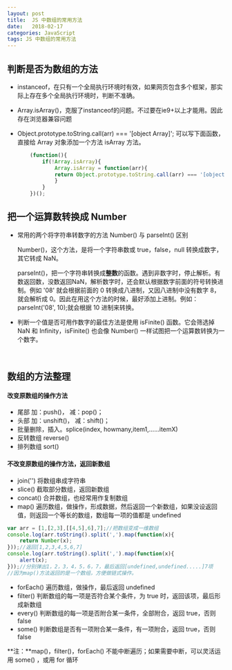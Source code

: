 ```yaml
---
layout: post
title:  JS 中数组的常用方法
date:   2018-02-17
categories: JavaScript
tags: JS 中数组的常用方法
---
```


## 判断是否为数组的方法

- instanceof，在只有一个全局执行环境时有效，如果网页包含多个框架，那实际上存在多个全局执行环境时，判断不准确。

- Array.isArray()，克服了instanceof的问题。不过要在ie9+以上才能用。因此存在浏览器兼容问题

- Object.prototype.toString.call(arr) === '[object Array]'; 可以写下面函数，直接给 Array 对象添加一个方法 isArray 方法。

  ```javascript
      (function(){
          if(!Array.isArray){
              Array.isArray = function(arr){
              return Object.prototype.toString.call(arr) === '[object Array]';
              }
          }
      })();
  ```

## 把一个运算数转换成 Number

- 常用的两个将字符串转数字的方法 Number() 与 parseInt() 区别

  Number()，这个方法，是将一个字符串数或 true，false，null 转换成数字，其它转成 NaN。

  parseInt()，把一个字符串转换成**整数**的函数。遇到非数字时，停止解析。有数返回数，没数返回NaN，解析数字时，还会默认根据数字前面的符号转换进制。例如 '08' 就会根据前面的 0 转换成八进制，又因八进制中没有数字 8，就会解析成 0。因此在用这个方法的时候，最好添加上进制。例如：parseInt('08', 10);就会根据 10 进制来转换。 

- 判断一个值是否可用作数字的最佳方法是使用 isFinite() 函数。它会筛选掉 NaN 和 Infinity，isFinite() 也会像 Number() 一样试图把一个运算数转换为一个数字。

  ​

## 数组的方法整理

#### 改变原数组的操作方法

- 尾部      加：push()，       减：pop()；
- 头部      加：unshift()，   减：shift()；
- 批量删除，插入。splice(index, howmany,item1,......itemX)
- 反转数组   reverse() 
- 排列数组  sort()

#### 不改变原数组的操作方法，返回新数组

- join('')    将数组串成字符串
- slice()    截取部分数组，返回新数组          
- concat()    合并数组，也经常用作复制数组
- map()   遍历数组，做操作，形成数据，然后返回一个新数组，如果没设返回值，则返回一个等长的数组，数组每一项的值都是 undefined

```javascript
var arr = [1,[2,3],[[4,5],6],7];//把数组变成一维数组
console.log(arr.toString().split(',').map(function(x){
	return Number(x);
}));//返回[1,2,3,4,5,6,7]
console.log(arr.toString().split(',').map(function(x){
	alert(x);
}));//分别弹出1，2，3，4，5，6，7，最后返回[undefined,undefined.....]7项
//因为map()方法返回的是一个数组，方便做链式操作。
```

- forEach()  遍历数组，做操作，最后返回 undefined   
- filter()   判断数组的每一项是否符合某个条件，为 true 时，返回该项，最后形成新数组
- every()   判断数组的每一项是否附合某一条件，全部附合，返回 true，否则 false
- some()    判断数组是否有一项附合某一条件，有一项附合，返回 true，否则 false

**注：**map()，filter()，forEach() 不能中断遍历；如果需要中断，可以灵活运用 some() ，或用 for 循环